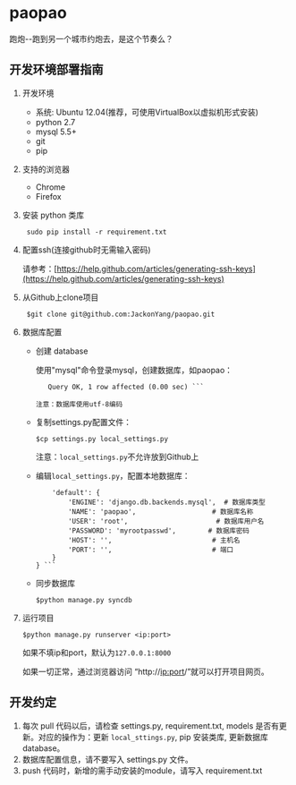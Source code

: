 paopao
======

跑炮--跑到另一个城市约炮去，是这个节奏么？


开发环境部署指南
----------------

1. 开发环境
    - 系统: Ubuntu 12.04(推荐，可使用VirtualBox以虚拟机形式安装)
    - python 2.7
    - mysql 5.5+
    - git
    - pip
2. 支持的浏览器
    - Chrome
    - Firefox
3. 安装 python 类库

    ``` sudo pip install -r requirement.txt```
4. 配置ssh(连接github时无需输入密码)

    请参考：[https://help.github.com/articles/generating-ssh-keys](https://help.github.com/articles/generating-ssh-keys)

5. 从Github上clone项目

    ``` $git clone git@github.com:JackonYang/paopao.git```

6. 数据库配置
    - 创建 database

        使用"mysql"命令登录mysql，创建数据库，如paopao：

        ```mysql>create database paopao;
           Query OK, 1 row affected (0.00 sec) ```

        注意：数据库使用utf-8编码
    - 复制settings.py配置文件：

        ```$cp settings.py local_settings.py```

        注意：`local_settings.py`不允许放到Github上
    - 编辑`local_settings.py`，配置本地数据库：

        ``` DATABASES = {  
            'default': {  
                'ENGINE': 'django.db.backends.mysql',  # 数据库类型  
                'NAME': 'paopao',                   # 数据库名称  
                'USER': 'root',                      # 数据库用户名  
                'PASSWORD': 'myrootpasswd',        # 数据库密码  
                'HOST': '',                         # 主机名  
                'PORT': '',                         # 端口  
            }  
        } ```
    - 同步数据库

        `$python manage.py syncdb`
8. 运行项目

    `$python manage.py runserver <ip:port>`

    如果不填ip和port，默认为`127.0.0.1:8000`

    如果一切正常，通过浏览器访问 “http://<ip:port>/”就可以打开项目网页。

开发约定
--------

1. 每次 pull 代码以后，请检查 settings.py, requirement.txt, models 是否有更新。对应的操作为：更新 `local_sttings.py`, pip 安装类库, 更新数据库database。
2. 数据库配置信息，请不要写入 settings.py 文件。
3. push 代码时，新增的需手动安装的module，请写入 requirement.txt

